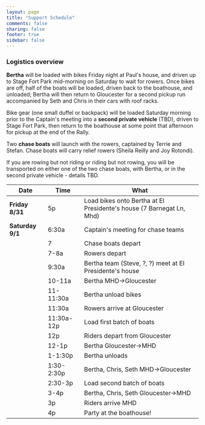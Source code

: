 ```yaml
---
layout: page
title: "Support Schedule"
comments: false
sharing: false
footer: true
sidebar: false
---
```


### Logistics overview

**Bertha** will be loaded with bikes Friday night at Paul's house, and driven up to Stage Fort Park mid-morning on Saturday to wait for rowers. Once bikes are off, half of the boats will be loaded, driven back to the boathouse, and unloaded; Bertha will then return to Gloucester for a second pickup run accompanied by Seth and Chris in their cars with roof racks.

Bike gear (one small duffel or backpack) will be loaded Saturday morning prior to the Captain's meeting into a **second private vehicle** (TBD), driven to Stage Fort Park, then return to the boathouse at some point that afternoon for pickup at the end of the Rally.

Two **chase boats** will launch with the rowers, captained by Terrie and Stefan. Chase boats will carry relief rowers (Sheila Reilly and Joy Rotondi).

If you are rowing but not riding or riding but not rowing, you will be transported on either one of the two chase boats, with Bertha, or in the second private vehicle - details TBD.

Date		|Time		| What
------------|-----------|-----
**Friday 8/31** |5p 		| Load bikes onto Bertha at El Presidente's house  (7 Barnegat Ln, Mhd)
**Saturday 9/1**|6:30a		| Captain's meeting for chase teams 
			|7			| Chase boats depart
			|7-8a		| Rowers depart
			|9:30a		| Bertha team (Steve, ?, ?) meet at El Presidente's house
			|10-11a		| Bertha MHD->Gloucester
			|11-11:30a	| Bertha unload bikes
			|11:30a		| Rowers arrive at Gloucester
			|11:30a-12p | Load first batch of boats
			|12p		| Riders depart from Gloucester
			|12-1p		| Bertha Gloucester->MHD
			|1-1:30p	| Bertha unloads
			|1:30-2:30p	| Bertha, Chris, Seth MHD->Gloucester
			|2:30-3p	| Load second batch of boats
			|3-4p		| Bertha, Chris, Seth Gloucester->MHD
			|3p			| Riders arrive MHD
			|4p			| Party at the boathouse!